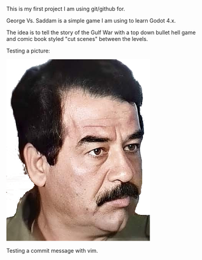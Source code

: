 This is my first project I am using git/github for.

George Vs. Saddam is a simple game I am using to learn Godot 4.x.

The idea is to tell the story of the Gulf War with a top down bullet hell game
and comic book styled "cut scenes" between the levels.

Testing a picture:

![Saddam](https://github.com/mfeineigle/george_vs_saddam/blob/master/assets/characters/saddam_face.png?raw=true)

Testing a commit message with vim.
